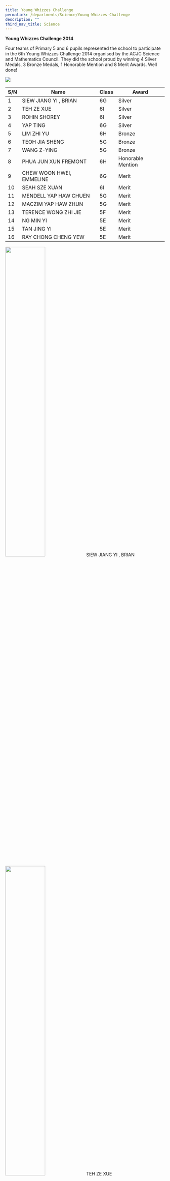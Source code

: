 ```yaml
---
title: Young Whizzes Challenge
permalink: /departments/Science/Young-Whizzes-Challenge
description: ""
third_nav_title: Science
---
```

**Young Whizzes Challenge 2014**

Four teams of Primary 5 and 6 pupils represented the school to participate in the 6th Young Whizzes Challenge 2014 organised by the ACJC Science and Mathematics Council. They did the school proud by winning 4 Silver Medals, 3 Bronze Medals, 1 Honorable Mention and 8 Merit Awards. Well done!

![](/images/YWC.jpg)



| S/N | Name | Class | Award|
| -------- | -------- | -------- | -------- |
| 1| SIEW JIANG YI , BRIAN|6G|Silver
|2|TEH ZE XUE|6I|Silver
|3|ROHIN SHOREY|6I|Silver
4|YAP TING|6G|Silver
5|LIM ZHI YU|6H|Bronze|
6|TEOH JIA SHENG|5G|Bronze
7|WANG Z-YING|5G|Bronze
|8|PHUA JUN XUN FREMONT|6H|Honorable Mention
9|CHEW WOON HWEI, EMMELINE|6G|Merit
10|SEAH SZE XUAN|6I|Merit
11|MENDELL YAP HAW CHUEN|5G|Merit
12|MACZIM YAP HAW ZHUN|5G|Merit
13|TERENCE WONG ZHI JIE|5F|Merit
14|NG MIN YI|5E|Merit
15|TAN JING YI|5E|Merit
16|RAY CHONG CHENG YEW|5E|Merit

<img src="/images/ACJC%203.jpg" 
     style="width:50%">
		 SIEW JIANG YI , BRIAN     
<img src="/images/ACJC%204.jpg" 
     style="width:50%">
		 TEH ZE XUE
<img src="/images/ACJC%201.jpg" 
     style="width:50%">
		 YAP TING                                                        
<img src="/images/ACJC%202.jpg" 
     style="width:50%">
		 ROHIN SHOREY
		 
![](/images/IMG_0982.jpeg)
Team 1

![](/images/IMG_0976.jpeg)
Team 2

![](/images/IMG_0983.jpeg)
Team 3

![](/images/IMG_0978.jpeg)
Team 4

**Young Whizzes Challenge 2013**

Three teams of Primary 5 and 6 pupils represented the school to participate in the 5th Young Whizzes Challenge 2013 organised by the ACJC Science and Mathematics Council.

The programme was a half-day science quiz for Primary 5 and 6 high ability achievers aimed at looking at science with a different perspective and at higher level beyond the classroom.

![](/images/P1020943.jpg)
Congratulations to Lau Chung Hean (6J),  Dai Xiang Rong (6I), Dylan Ong Jun Jie (6I), Phua Jun Xun Fremont  (5H) and Yap Ting (5G)

